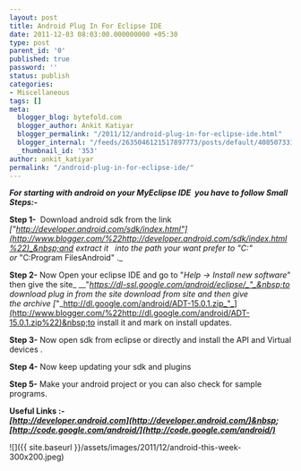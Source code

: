 ```yaml
---
layout: post
title: Android Plug In For Eclipse IDE
date: 2011-12-03 08:03:00.000000000 +05:30
type: post
parent_id: '0'
published: true
password: ''
status: publish
categories:
- Miscellaneous
tags: []
meta:
  blogger_blog: bytefold.com
  blogger_author: Ankit Katiyar
  blogger_permalink: "/2011/12/android-plug-in-for-eclipse-ide.html"
  blogger_internal: "/feeds/2635046121517897773/posts/default/4085073310720296537"
  _thumbnail_id: '353'
author: ankit_katiyar
permalink: "/android-plug-in-for-eclipse-ide/"
---
```

 **_For starting with android on your MyEclipse IDE &nbsp;you have to follow Small Steps:-_**

**Step 1-** &nbsp;Download android sdk from the link _["http://developer.android.com/sdk/index.html"](http://www.blogger.com/%22http://developer.android.com/sdk/index.html%22)_&nbsp;and extract it &nbsp; into the path your want prefer to _"C:"_ or&nbsp;_"C:Program FilesAndroid" ._  
  
  
**Step 2-** Now Open your eclipse IDE and go to "_Help -\> Install new software_" then give the site_&nbsp;__"_https://dl-ssl.google.com/android/eclipse/_"_&nbsp;to download plug in from the site&nbsp;download from site and then give the&nbsp;archive&nbsp;[_"_http://dl.google.com/android/ADT-15.0.1.zip_"_](http://www.blogger.com/%22http://dl.google.com/android/ADT-15.0.1.zip%22)&nbsp;to install it and mark on install updates.

**Step 3-** Now open sdk from eclipse or directly and install the API and Virtual devices .

**Step 4-** Now keep updating your sdk and plugins

**Step 5-** Make your android project or you can also check for sample programs.

**Useful Links :-**  
**_[http://developer.android.com](http://developer.android.com/)&nbsp;&nbsp;_**  
_**[http://code.google.com/android/](http://code.google.com/android/)**_

![]({{ site.baseurl }}/assets/images/2011/12/android-this-week-300x200.jpeg)

